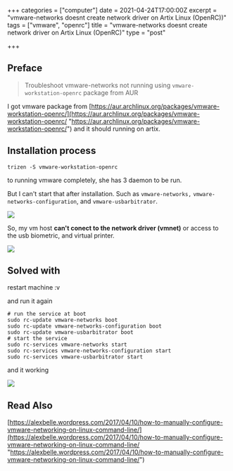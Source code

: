 +++
categories = ["computer"]
date = 2021-04-24T17:00:00Z
excerpt = "vmware-networks doesnt create network driver on Artix Linux (OpenRC))"
tags = ["vmware", "openrc"]
title = "vmware-networks doesnt create network driver on Artix Linux (OpenRC)"
type = "post"

+++
## Preface

> Troubleshoot vmware-networks not running using `vmware-workstation-openrc` package from AUR

I got vmware package from [https://aur.archlinux.org/packages/vmware-workstation-openrc/](https://aur.archlinux.org/packages/vmware-workstation-openrc/ "https://aur.archlinux.org/packages/vmware-workstation-openrc/") and it should running on artix.

## Installation process

    trizen -S vmware-workstation-openrc

to running vmware completely, she has 3 daemon to be run.

But I can't start that after installation. Such as `vmware-networks,` `vmware-networks-configuration`, and `vmware-usbarbitrator`.

![](https://res.cloudinary.com/bimagv/image/upload/v1619372351/2021-04/123/Screenshot_2021-04-25_16-03-33_gvjknn.png)

So, my vm host **can't conect to the network driver (vmnet)** or access to the usb biometric, and virtual printer.

![](https://res.cloudinary.com/bimagv/image/upload/v1619372532/2021-04/123/Screenshot_2021-04-25_16-41-29_sethr1.png)

## Solved with

restart machine :v

and run it again

    # run the service at boot
    sudo rc-update vmware-networks boot
    sudo rc-update vmware-networks-configuration boot
    sudo rc-update vmware-usbarbitrator boot
    # start the service
    sudo rc-services vmware-networks start
    sudo rc-services vmware-networks-configuration start
    sudo rc-services vmware-usbarbitrator start

and it working

![](https://res.cloudinary.com/bimagv/image/upload/v1619372800/2021-04/123/Screenshot_2021-04-25_21-47-22_uesbg8.png)

## Read Also

[https://alexbelle.wordpress.com/2017/04/10/how-to-manually-configure-vmware-networking-on-linux-command-line/](https://alexbelle.wordpress.com/2017/04/10/how-to-manually-configure-vmware-networking-on-linux-command-line/ "https://alexbelle.wordpress.com/2017/04/10/how-to-manually-configure-vmware-networking-on-linux-command-line/")
